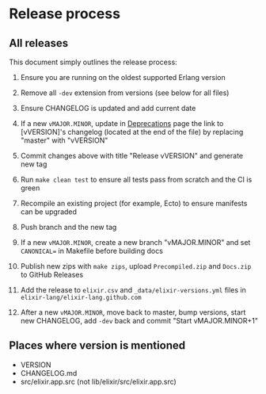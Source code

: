 # Release process

## All releases

This document simply outlines the release process:

1. Ensure you are running on the oldest supported Erlang version

2. Remove all `-dev` extension from versions (see below for all files)

3. Ensure CHANGELOG is updated and add current date

4. If a new `vMAJOR.MINOR`, update in [Deprecations](lib/elixir/pages/Deprecations.md) page the link
   to [vVERSION]'s changelog (located at the end of the file) by replacing "master" with "vVERSION"

5. Commit changes above with title "Release vVERSION" and generate new tag

6. Run `make clean test` to ensure all tests pass from scratch and the CI is green

7. Recompile an existing project (for example, Ecto) to ensure manifests can be upgraded

8. Push branch and the new tag

9. If a new `vMAJOR.MINOR`, create a new branch "vMAJOR.MINOR" and set `CANONICAL=` in Makefile before building docs

10. Publish new zips with `make zips`, upload `Precompiled.zip` and `Docs.zip` to GitHub Releases

11. Add the release to `elixir.csv` and `_data/elixir-versions.yml` files in `elixir-lang/elixir-lang.github.com`

12. After a new `vMAJOR.MINOR`, move back to master, bump versions, start new CHANGELOG, add `-dev` back and commit "Start vMAJOR.MINOR+1"

## Places where version is mentioned

* VERSION
* CHANGELOG.md
* src/elixir.app.src (not lib/elixir/src/elixir.app.src)
